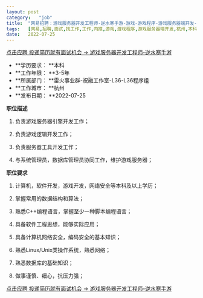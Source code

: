 ```yaml
---
layout:	post
category:	"job"
title:	"网易招聘：游戏服务器开发工程师-逆水寒手游-游戏-游戏程序-游戏服务器端开发-杭州本科3-5年"
tags:	[网易,招聘,面试,找工作,工作,内推,游戏,游戏程序,游戏服务器端开发,杭州,本科,3-5年]
date:	2022-07-25
---
```


[点击应聘 投递简历就有面试机会 ->  游戏服务器开发工程师-逆水寒手游](http://mobile.bole.netease.com/bole/boleDetail?id=19150&employeeId=346f03c3cda5f04c&key=all)



- **学历要求： **本科
- **工作年限： **3-5年
- **所属部门： **雷火事业群-祝融工作室-L36-L36程序组
- **工作城市： **杭州
- **发布日期： **2022-07-25



**职位描述**

1. 负责游戏服务器引擎开发工作； 

2. 负责游戏逻辑开发工作； 

3. 负责服务器工具开发工作； 

4. 与系统管理员，数据库管理员协同工作，维护游戏服务器；



**职位要求**

1. 计算机，软件开发，游戏开发，网络安全等本科及以上学历； 

2. 掌握常用的数据结构和算法； 

3. 熟悉C++编程语言，掌握至少一种脚本编程语言； 

4. 具备软件工程思想，能够实际应用； 

5. 具备计算机网络安全，编码安全的基本知识； 

6. 熟悉Linux/Unix类操作系统，熟悉网络； 

7. 熟悉数据库的基础知识； 

8. 做事谨慎、细心，抗压力强；



[点击应聘 投递简历就有面试机会 ->  游戏服务器开发工程师-逆水寒手游](http://mobile.bole.netease.com/bole/boleDetail?id=19150&employeeId=346f03c3cda5f04c&key=all)